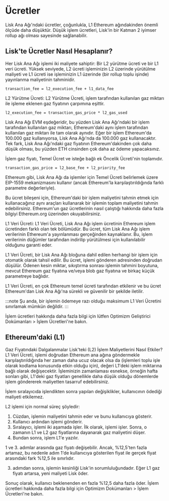 # Ücretler
Lisk Ana Ağı'ndaki ücretler, çoğunlukla, L1 Ethereum ağındakinden önemli ölçüde daha düşüktür. Düşük işlem ücretleri, Lisk'in bir Katman 2 iyimser rollup ağı olması sayesinde sağlanabilir.

## Lisk'te Ücretler Nasıl Hesaplanır?
Her Lisk Ana Ağı işlemi iki maliyete sahiptir: Bir L2 yürütme ücreti ve bir L1 veri ücreti. Yüksek seviyede, L2 ücreti işleminizin L2 üzerinde yürütülme maliyeti ve L1 ücreti ise işleminizin L1 üzerinde (bir rollup toplu işinde) yayınlanma maliyetinin tahminidir.

```
transaction_fee = l2_execution_fee + l1_data_fee
```

L2 Yürütme Ücreti: L2 Yürütme Ücreti, işlem tarafından kullanılan gaz miktarı ile işleme eklenen gaz fiyatının çarpımına eşittir.

```
l2_execution_fee = transaction_gas_price * l2_gas_used
```

Lisk Ana Ağı EVM eşdeğeridir, bu yüzden Lisk Ana Ağı'ndaki bir işlem tarafından kullanılan gaz miktarı, Ethereum'daki aynı işlem tarafından kullanılan gaz miktarı ile tam olarak aynıdır. Eğer bir işlem Ethereum'da 100.000 gaz kullanıyorsa, Lisk Ana Ağı'nda da 100.000 gaz kullanacaktır. Tek fark, Lisk Ana Ağı'ndaki gaz fiyatının Ethereum'dakinden çok daha düşük olması, bu yüzden ETH cinsinden çok daha az ödeme yapacaksınız.

İşlem gaz fiyatı, Temel Ücret ve isteğe bağlı ek Öncelik Ücreti'nin toplamıdır.

```
transaction_gas_price = l2_base_fee + l2_priority_fee
```

Ethereum gibi, Lisk Ana Ağı da işlemler için Temel Ücreti belirlemek üzere EIP-1559 mekanizmasını kullanır (ancak Ethereum'la karşılaştırıldığında farklı parametre değerleriyle).

Bu ücret bileşeni için, Ethereum'daki bir işlem maliyetini tahmin etmek için kullanacağınız aynı araçları kullanarak bir işlemin toplam maliyetini tahmin edebilirsiniz. Ethereum'un gaz ücretlerinin nasıl çalıştığı hakkında daha fazla bilgiyi Ethereum.org üzerinden okuyabilirsiniz.

L1 Veri Ücreti: L1 Veri Ücreti, Lisk Ana Ağı işlem ücretinin Ethereum işlem ücretinden farklı olan tek bölümüdür. Bu ücret, tüm Lisk Ana Ağı işlem verilerinin Ethereum'a yayınlanması gerçeğinden kaynaklanır. Bu, işlem verilerinin düğümler tarafından indirilip yürütülmesi için kullanılabilir olduğunu garanti eder.

L1 Veri Ücreti, bir Lisk Ana Ağı bloğuna dahil edilen herhangi bir işlem için otomatik olarak tahsil edilir. Bu ücret, işlemi gönderen adresinden doğrudan düşülür. Ödenen kesin miktar, sıkıştırma sonrası işlemin tahmini boyutuna, mevcut Ethereum gaz fiyatına ve/veya blob gaz fiyatına ve birkaç küçük parametreye bağlıdır.

L1 Veri Ücreti, en çok Ethereum temel ücreti tarafından etkilenir ve bu ücret Ethereum'dan Lisk Ana Ağı'na sürekli ve güvenilir bir şekilde iletilir.

:::note
Şu anda, bir işlemin ödemeye razı olduğu maksimum L1 Veri Ücretini sınırlamak mümkün değildir.
:::

İşlem ücretleri hakkında daha fazla bilgi için lütfen Optimizm Geliştirici Dokümanları > İşlem Ücretleri'ne bakın.

## Ethereum'daki (L1)

 Gaz Fiyatındaki Dalgalanmalar Lisk'teki (L2) İşlem Maliyetlerini Nasıl Etkiler?
L1 Veri Ücreti, işlemi doğrudan Ethereum ana ağına göndermekle karşılaştırıldığında her zaman daha ucuz olacak olsa da (işlemleri toplu işle olarak kodlama konusunda etkin olduğu için), değeri L1'deki işlem miktarına bağlı olarak değişecektir. İşleminizin zamanlaması esnekse, örneğin hafta sonları gibi, L1'deki gaz fiyatları genellikle daha düşük olduğu dönemlerde işlem göndererek maliyetten tasarruf edebilirsiniz.

İşlem sıralayıcıda işlendikten sonra yapılan değişiklikler, kullanıcının ödediği maliyeti etkilemez.

L2 işlemi için normal süreç şöyledir:

1. Cüzdan, işlemin maliyetini tahmin eder ve bunu kullanıcıya gösterir.
2. Kullanıcı ardından işlemi gönderir.
3. Sıralayıcı, işlemi iki aşamada işler.
   İlk olarak, işlemi işler.
   Sonra, o zamanın L1 ve L2 gaz fiyatlarına dayanarak gaz maliyetini düşer.
4. Bundan sonra, işlem L1'e yazılır.

1 ve 3. adımlar arasında gaz fiyatı değişebilir. Ancak, %12,5'ten fazla artamaz, bu nedenle adım 1'de kullanıcıya gösterilen fiyat ile gerçek fiyat arasındaki fark %12,5 ile sınırlıdır.

3. adımdan sonra, işlemin kesinliği Lisk'in sorumluluğundadır. Eğer L1 gaz fiyatı artarsa, yeni maliyeti Lisk öder.

Sonuç olarak, kullanıcı beklenenden en fazla %12,5 daha fazla öder. İşlem ücretleri hakkında daha fazla bilgi için Optimizm Dokümanları > İşlem Ücretleri'ne bakın.